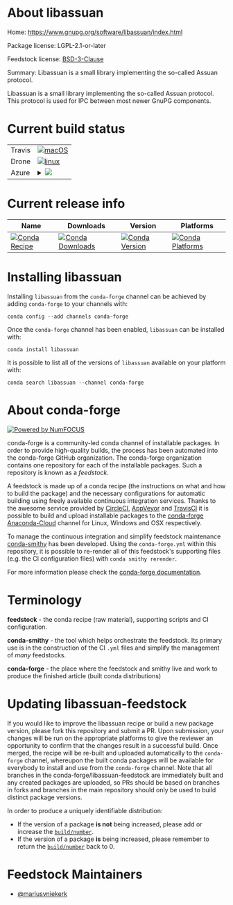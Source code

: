 About libassuan
===============

Home: https://www.gnupg.org/software/libassuan/index.html

Package license: LGPL-2.1-or-later

Feedstock license: [BSD-3-Clause](https://github.com/conda-forge/libassuan-feedstock/blob/master/LICENSE.txt)

Summary: Libassuan is a small library implementing the so-called Assuan protocol.

Libassuan is a small library implementing the so-called Assuan protocol.
This protocol is used for IPC between most newer GnuPG components.


Current build status
====================


<table><tr>
    <td>Travis</td>
    <td>
      <a href="https://travis-ci.com/conda-forge/libassuan-feedstock">
        <img alt="macOS" src="https://img.shields.io/travis/com/conda-forge/libassuan-feedstock/master.svg?label=macOS">
      </a>
    </td>
  </tr><tr>
    <td>Drone</td>
    <td>
      <a href="https://cloud.drone.io/conda-forge/libassuan-feedstock">
        <img alt="linux" src="https://img.shields.io/drone/build/conda-forge/libassuan-feedstock/master.svg?label=Linux">
      </a>
    </td>
  </tr>
    
  <tr>
    <td>Azure</td>
    <td>
      <details>
        <summary>
          <a href="https://dev.azure.com/conda-forge/feedstock-builds/_build/latest?definitionId=520&branchName=master">
            <img src="https://dev.azure.com/conda-forge/feedstock-builds/_apis/build/status/libassuan-feedstock?branchName=master">
          </a>
        </summary>
        <table>
          <thead><tr><th>Variant</th><th>Status</th></tr></thead>
          <tbody><tr>
              <td>linux_64</td>
              <td>
                <a href="https://dev.azure.com/conda-forge/feedstock-builds/_build/latest?definitionId=520&branchName=master">
                  <img src="https://dev.azure.com/conda-forge/feedstock-builds/_apis/build/status/libassuan-feedstock?branchName=master&jobName=linux&configuration=linux_64_" alt="variant">
                </a>
              </td>
            </tr><tr>
              <td>linux_aarch64</td>
              <td>
                <a href="https://dev.azure.com/conda-forge/feedstock-builds/_build/latest?definitionId=520&branchName=master">
                  <img src="https://dev.azure.com/conda-forge/feedstock-builds/_apis/build/status/libassuan-feedstock?branchName=master&jobName=linux&configuration=linux_aarch64_" alt="variant">
                </a>
              </td>
            </tr><tr>
              <td>linux_ppc64le</td>
              <td>
                <a href="https://dev.azure.com/conda-forge/feedstock-builds/_build/latest?definitionId=520&branchName=master">
                  <img src="https://dev.azure.com/conda-forge/feedstock-builds/_apis/build/status/libassuan-feedstock?branchName=master&jobName=linux&configuration=linux_ppc64le_" alt="variant">
                </a>
              </td>
            </tr><tr>
              <td>osx_64</td>
              <td>
                <a href="https://dev.azure.com/conda-forge/feedstock-builds/_build/latest?definitionId=520&branchName=master">
                  <img src="https://dev.azure.com/conda-forge/feedstock-builds/_apis/build/status/libassuan-feedstock?branchName=master&jobName=osx&configuration=osx_64_" alt="variant">
                </a>
              </td>
            </tr><tr>
              <td>osx_arm64</td>
              <td>
                <a href="https://dev.azure.com/conda-forge/feedstock-builds/_build/latest?definitionId=520&branchName=master">
                  <img src="https://dev.azure.com/conda-forge/feedstock-builds/_apis/build/status/libassuan-feedstock?branchName=master&jobName=osx&configuration=osx_arm64_" alt="variant">
                </a>
              </td>
            </tr>
          </tbody>
        </table>
      </details>
    </td>
  </tr>
</table>

Current release info
====================

| Name | Downloads | Version | Platforms |
| --- | --- | --- | --- |
| [![Conda Recipe](https://img.shields.io/badge/recipe-libassuan-green.svg)](https://anaconda.org/conda-forge/libassuan) | [![Conda Downloads](https://img.shields.io/conda/dn/conda-forge/libassuan.svg)](https://anaconda.org/conda-forge/libassuan) | [![Conda Version](https://img.shields.io/conda/vn/conda-forge/libassuan.svg)](https://anaconda.org/conda-forge/libassuan) | [![Conda Platforms](https://img.shields.io/conda/pn/conda-forge/libassuan.svg)](https://anaconda.org/conda-forge/libassuan) |

Installing libassuan
====================

Installing `libassuan` from the `conda-forge` channel can be achieved by adding `conda-forge` to your channels with:

```
conda config --add channels conda-forge
```

Once the `conda-forge` channel has been enabled, `libassuan` can be installed with:

```
conda install libassuan
```

It is possible to list all of the versions of `libassuan` available on your platform with:

```
conda search libassuan --channel conda-forge
```


About conda-forge
=================

[![Powered by NumFOCUS](https://img.shields.io/badge/powered%20by-NumFOCUS-orange.svg?style=flat&colorA=E1523D&colorB=007D8A)](http://numfocus.org)

conda-forge is a community-led conda channel of installable packages.
In order to provide high-quality builds, the process has been automated into the
conda-forge GitHub organization. The conda-forge organization contains one repository
for each of the installable packages. Such a repository is known as a *feedstock*.

A feedstock is made up of a conda recipe (the instructions on what and how to build
the package) and the necessary configurations for automatic building using freely
available continuous integration services. Thanks to the awesome service provided by
[CircleCI](https://circleci.com/), [AppVeyor](https://www.appveyor.com/)
and [TravisCI](https://travis-ci.com/) it is possible to build and upload installable
packages to the [conda-forge](https://anaconda.org/conda-forge)
[Anaconda-Cloud](https://anaconda.org/) channel for Linux, Windows and OSX respectively.

To manage the continuous integration and simplify feedstock maintenance
[conda-smithy](https://github.com/conda-forge/conda-smithy) has been developed.
Using the ``conda-forge.yml`` within this repository, it is possible to re-render all of
this feedstock's supporting files (e.g. the CI configuration files) with ``conda smithy rerender``.

For more information please check the [conda-forge documentation](https://conda-forge.org/docs/).

Terminology
===========

**feedstock** - the conda recipe (raw material), supporting scripts and CI configuration.

**conda-smithy** - the tool which helps orchestrate the feedstock.
                   Its primary use is in the construction of the CI ``.yml`` files
                   and simplify the management of *many* feedstocks.

**conda-forge** - the place where the feedstock and smithy live and work to
                  produce the finished article (built conda distributions)


Updating libassuan-feedstock
============================

If you would like to improve the libassuan recipe or build a new
package version, please fork this repository and submit a PR. Upon submission,
your changes will be run on the appropriate platforms to give the reviewer an
opportunity to confirm that the changes result in a successful build. Once
merged, the recipe will be re-built and uploaded automatically to the
`conda-forge` channel, whereupon the built conda packages will be available for
everybody to install and use from the `conda-forge` channel.
Note that all branches in the conda-forge/libassuan-feedstock are
immediately built and any created packages are uploaded, so PRs should be based
on branches in forks and branches in the main repository should only be used to
build distinct package versions.

In order to produce a uniquely identifiable distribution:
 * If the version of a package **is not** being increased, please add or increase
   the [``build/number``](https://docs.conda.io/projects/conda-build/en/latest/resources/define-metadata.html#build-number-and-string).
 * If the version of a package **is** being increased, please remember to return
   the [``build/number``](https://docs.conda.io/projects/conda-build/en/latest/resources/define-metadata.html#build-number-and-string)
   back to 0.

Feedstock Maintainers
=====================

* [@mariusvniekerk](https://github.com/mariusvniekerk/)

